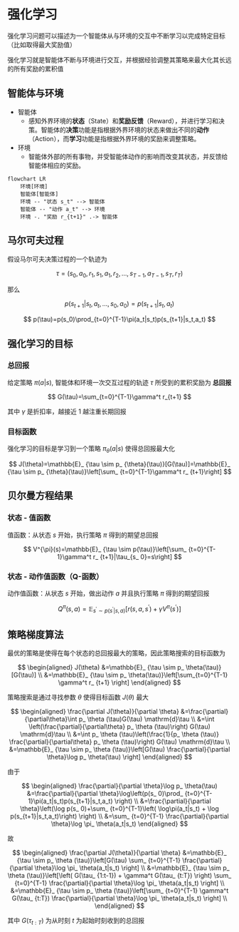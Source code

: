 # 强化学习

强化学习问题可以描述为一个智能体从与环境的交互中不断学习以完成特定目标（比如取得最大奖励值）

强化学习就是智能体不断与环境进行交互，并根据经验调整其策略来最大化其长远的所有奖励的累积值

## 智能体与环境

- 智能体
  - 感知外界环境的**状态**（State）和**奖励反馈**（Reward），并进行学习和决策。智能体的**决策**功能是指根据外界环境的状态来做出不同的**动作**（Action），而**学习**功能是指根据外界环境的奖励来调整策略。
- 环境
  - 智能体外部的所有事物，并受智能体动作的影响而改变其状态，并反馈给智能体相应的奖励。

```mermaid
flowchart LR
    环境[环境]
    智能体[智能体]
    环境 -- "状态 s_t" --> 智能体
    智能体 -- "动作 a_t" --> 环境
    环境 -. "奖励 r_{t+1}" .-> 智能体
```

## 马尔可夫过程

假设马尔可夫决策过程的一个轨迹为

$$
\tau = (s_0, a_0, r_1, s_1, a_1, r_2, \ldots, s_{T-1}, a_{T-1},s_T,r_T)
$$

那么

$$
p(s_{t+1}|s_t,a_t,\ldots,s_0,a_0)=p(s_{t+1}|s_t,a_t)
$$

$$
p(\tau)=p(s_0)\prod_{t=0}^{T-1}\pi(a_t|s_t)p(s_{t+1}|s_t,a_t)
$$

## 强化学习的目标

### 总回报

给定策略 $\pi(a|s)$, 智能体和环境一次交互过程的轨迹 $\tau$ 所受到的累积奖励为 **总回报**

$$
G(\tau)=\sum_{t=0}^{T-1}\gamma^t r_{t+1}
$$

其中 $\gamma$ 是折扣率，越接近 $1$ 越注重长期回报

### 目标函数

强化学习的目标是学习到一个策略 $\pi_{\theta}(a|s)$ 使得总回报最大化

$$
J(\theta)=\mathbb{E}_ {\tau \sim p_ {\theta}(\tau)}[G(\tau)]=\mathbb{E}_ {\tau \sim p_ {\theta}(\tau)}\left[\sum_ {t=0}^{T-1}\gamma^t r_ {t+1}\right]
$$

## 贝尔曼方程结果

### 状态 - 值函数

值函数：从状态 $s$ 开始，执行策略 $\pi$ 得到的期望总回报

$$
V^{\pi}(s)=\mathbb{E}_ {\tau \sim p(\tau)}\left[\sum_ {t=0}^{T-1}\gamma^t r_ {t+1}|\tau_{s_ 0}=s\right]
$$

### 状态 - 动作值函数（Q-函数）

动作值函数：从状态 $s$ 开始，做出动作 $a$ 并且执行策略 $\pi$ 得到的期望回报

$$
Q^{\pi}(s,a)=\mathbb{E}_ {s^\prime \sim p(s^\prime | s,a)}[r(s,a,s^\prime)+\gamma V^{\pi}(s^\prime)]
$$

## 策略梯度算法

最优的策略是使得在每个状态的总回报最大的策略，因此策略搜索的目标函数为

$$
\begin{aligned}
  J(\theta)
  &=\mathbb{E}_ {\tau \sim p_ \theta(\tau)}[G(\tau)] \\
  &=\mathbb{E}_ {\tau \sim p_ \theta(\tau)}\left[\sum_{t=0}^{T-1} \gamma^t r_ {t+1} \right]
\end{aligned}
$$

策略搜索是通过寻找参数 $\theta$ 使得目标函数 $J(\theta)$ 最大

$$
\begin{aligned}
  \frac{\partial J(\theta)}{\partial \theta}
  &=\frac{\partial}{\partial\theta}\int p_ \theta (\tau)G(\tau) \mathrm{d}\tau \\
  &=\int \left(\frac{\partial}{\partial\theta} p_ \theta (\tau)\right) G(\tau) \mathrm{d}\tau \\
  &=\int p_ \theta (\tau)\left(\frac{1}{p_ \theta (\tau)} \frac{\partial}{\partial\theta} p_ \theta (\tau)\right) G(\tau) \mathrm{d}\tau \\
  &=\mathbb{E}_ {\tau \sim p_ \theta (\tau)}\left[G(\tau) \frac{\partial}{\partial \theta}\log p_ \theta(\tau) \right]
\end{aligned}
$$

由于

$$
\begin{aligned}
  \frac{\partial}{\partial \theta}\log p_ \theta(\tau)
  &=\frac{\partial}{\partial \theta}\log\left(p(s_ 0)\prod_ {t=0}^{T-1}\pi(a_t|s_t)p(s_{t+1}|s_t,a_t) \right) \\
  &=\frac{\partial}{\partial \theta}\left(\log p(s_ 0)+\sum_ {t=0}^{T-1}\left( \log\pi(a_t|s_t) + \log p(s_{t+1}|s_t,a_t)\right) \right) \\
  &=\sum_ {t=0}^{T-1} \frac{\partial}{\partial \theta}\log \pi_ \theta(a_t|s_t)
\end{aligned}
$$

故

$$
\begin{aligned}
  \frac{\partial J(\theta)}{\partial \theta}
  &=\mathbb{E}_ {\tau \sim p_ \theta (\tau)}\left[G(\tau) \sum_ {t=0}^{T-1} \frac{\partial}{\partial \theta}\log \pi_ \theta(a_t|s_t) \right] \\
  &=\mathbb{E}_ {\tau \sim p_ \theta (\tau)}\left[\left( G(\tau_ {1:t-1}) + \gamma^t G(\tau_ {t:T}) \right) \sum_ {t=0}^{T-1} \frac{\partial}{\partial \theta}\log \pi_ \theta(a_t|s_t) \right] \\
  &=\mathbb{E}_ {\tau \sim p_ \theta (\tau)}\left[\sum_ {t=0}^{T-1} \gamma^t G(\tau_ {t:T}) \frac{\partial}{\partial \theta}\log \pi_ \theta(a_t|s_t) \right] \\
\end{aligned}
$$

其中 $G(\tau_ {t:T})$ 为从时刻 $t$ 为起始时刻收到的总回报

